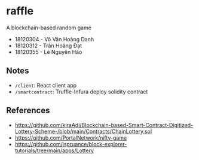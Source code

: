 # raffle

A blockchain-based random game

- 18120304 - Võ Văn Hoàng Danh
- 18120312 - Trần Hoàng Đạt
- 18120355 - Lê Nguyên Hào

## Notes

- `/client`: React client app
- `/smartcontract`: Truffle-Infura deploy solidity contract

## References

- https://github.com/kiraAdi/Blockchain-based-Smart-Contract-Digitized-Lottery-Scheme-/blob/main/Contracts/ChainLottery.sol
- https://github.com/PortalNetwork/nifty-game
- https://github.com/jspruance/block-explorer-tutorials/tree/main/apps/Lottery
